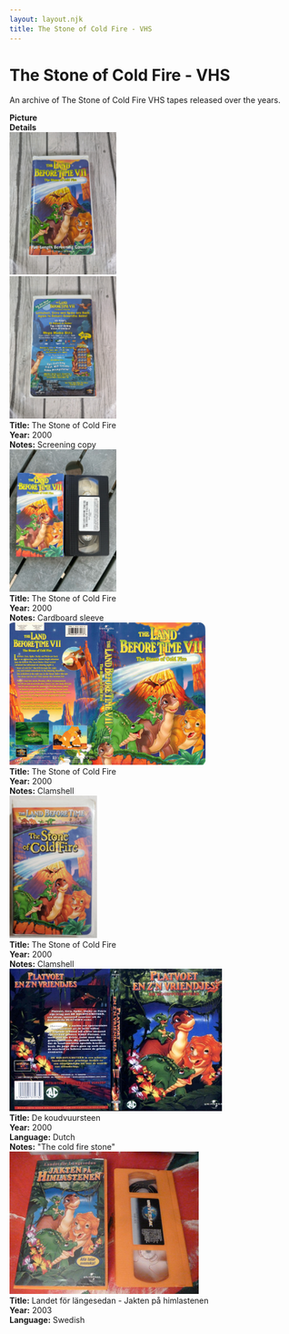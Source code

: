 ```yaml
---
layout: layout.njk
title: The Stone of Cold Fire - VHS
---
```


# The Stone of Cold Fire - VHS

An archive of The Stone of Cold Fire VHS tapes released over the years.

<div class="item-table">
  <div class="item-header">
    <div class="item-image"><strong>Picture</strong></div>
    <div class="item-details"><strong>Details</strong></div>
  </div>
<div class="item-entry" id="lbt7-english-clamshell-screener-145">
    <div class="item-image"
      <a href="/images/media/vhs/7/lbt7-english-clamshell-screener.jpg" data-lightbox="books" data-title="The Stone of Cold Fire">
        <div class="img-box">
          <img src="/images/media/vhs/7/lbt7-english-clamshell-screener.jpg" alt="The Stone of Cold Fire" style="height:250px; object-fit:cover;" / loading="lazy">
        </div>
      </a>
      <a href="/images/media/vhs/7/lbt7-english-clamshell-screener2.jpg" data-lightbox="books" data-title="The Stone of Cold Fire">
        <div class="img-box">
          <img src="/images/media/vhs/7/lbt7-english-clamshell-screener2.jpg" alt="The Stone of Cold Fire" style="height:250px; object-fit:cover;" / loading="lazy">
        </div>
      </a>
    </div>
    <div class="item-details">
      <strong>Title:</strong> The Stone of Cold Fire<br/>
      <strong>Year:</strong> 2000<br/>
      <strong>Notes:</strong> Screening copy<br/>
    </div>
  </div>


  <div class="item-entry">
  <div class="item-image">
    <a href="/images/media/vhs/7/lbt7-english-sleeve.jpg" data-lightbox="books" data-title="The Stone of Cold Fire">
        <div class="img-box">
          <img src="/images/media/vhs/7/lbt7-english-sleeve.jpg" alt="The Stone of Cold Fire" style="height:250px; object-fit:cover;" / loading="lazy">
        </div>
      </a>
  </div>
  <div class="item-details">
    <strong>Title:</strong> The Stone of Cold Fire<br/>
      <strong>Year:</strong> 2000<br/>
      <strong>Notes:</strong> Cardboard sleeve<br/>
  </div>
</div>

  <div class="item-entry">
  <div class="item-image">
    <a href="/images/media/vhs/7/lbt7-english-clamshell.jpg" data-lightbox="books" data-title="The Stone of Cold Fire">
        <div class="img-box">
          <img src="/images/media/vhs/7/lbt7-english-clamshell.jpg" alt="The Stone of Cold Fire" style="height:250px; object-fit:cover;" / loading="lazy">
        </div>
      </a>
  </div>
  <div class="item-details">
    <strong>Title:</strong> The Stone of Cold Fire<br/>
      <strong>Year:</strong> 2000<br/>
      <strong>Notes:</strong> Clamshell<br/>
  </div>
</div>

<div class="item-entry">
  <div class="item-image">
    <a href="/images/media/vhs/7/lbt7-english-clamshell-2.jpg" data-lightbox="books" data-title="The Stone of Cold Fire">
        <div class="img-box">
          <img src="/images/media/vhs/7/lbt7-english-clamshell-2.jpg" alt="The Stone of Cold Fire" style="height:250px; object-fit:cover;" / loading="lazy">
        </div>
      </a>
  </div>
  <div class="item-details">
    <strong>Title:</strong> The Stone of Cold Fire<br/>
      <strong>Year:</strong> 2000<br/>
      <strong>Notes:</strong> Clamshell<br/>
  </div>
</div>


<div class="item-entry">
  <div class="item-image">
    <a href="/images/media/vhs/7/platvoet-en-zijn-vriendjes-de-koudvuursteen-vhs-nl_orig.jpg" data-lightbox="books" data-title="De koudvuursteen">
        <div class="img-box">
          <img src="/images/media/vhs/7/platvoet-en-zijn-vriendjes-de-koudvuursteen-vhs-nl_orig.jpg" alt="De koudvuursteen" style="height:250px; object-fit:cover;" / loading="lazy">
        </div>
      </a>
  </div>
  <div class="item-details">
    <strong>Title:</strong> De koudvuursteen<br/>
      <strong>Year:</strong> 2000<br/>
      <strong>Language:</strong> Dutch<br/>
      <strong>Notes:</strong> "The cold fire stone"<br/>
  </div>
</div>

<div class="item-entry">
  <div class="item-image">
    <a href="/images/media/vhs/7/lbt7-sv-orange.jpg" data-lightbox="books" data-title="Landet för längesedan - Jakten på himlastenen">
        <div class="img-box">
          <img src="/images/media/vhs/7/lbt7-sv-orange.jpg" alt="Landet för längesedan - Jakten på himlastenen" style="height:250px; object-fit:cover;" / loading="lazy">
        </div>
      </a>
  </div>
  <div class="item-details">
    <strong>Title:</strong> Landet för längesedan - Jakten på himlastenen<br/>
      <strong>Year:</strong> 2003<br/>
      <strong>Language:</strong> Swedish<br/>
  </div>
</div>



</div>
